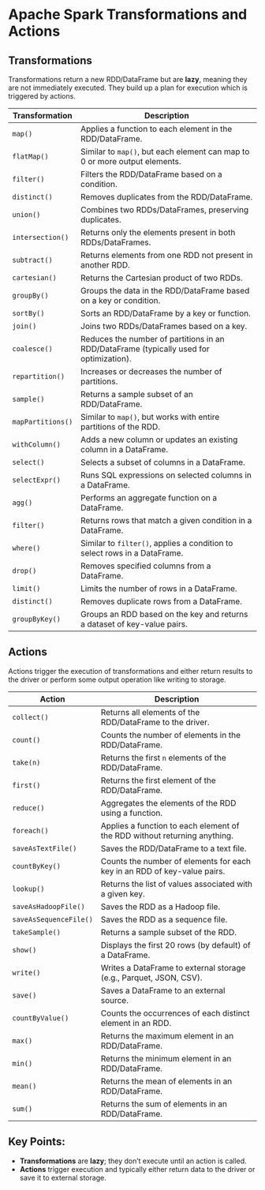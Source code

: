 # Apache Spark Transformations and Actions

## Transformations
Transformations return a new RDD/DataFrame but are **lazy**, meaning they are not immediately executed. They build up a plan for execution which is triggered by actions.

| **Transformation**  | **Description**                                                                 |
|---------------------|---------------------------------------------------------------------------------|
| `map()`             | Applies a function to each element in the RDD/DataFrame.                         |
| `flatMap()`         | Similar to `map()`, but each element can map to 0 or more output elements.       |
| `filter()`          | Filters the RDD/DataFrame based on a condition.                                  |
| `distinct()`        | Removes duplicates from the RDD/DataFrame.                                       |
| `union()`           | Combines two RDDs/DataFrames, preserving duplicates.                             |
| `intersection()`    | Returns only the elements present in both RDDs/DataFrames.                       |
| `subtract()`        | Returns elements from one RDD not present in another RDD.                        |
| `cartesian()`       | Returns the Cartesian product of two RDDs.                                       |
| `groupBy()`         | Groups the data in the RDD/DataFrame based on a key or condition.                |
| `sortBy()`          | Sorts an RDD/DataFrame by a key or function.                                     |
| `join()`            | Joins two RDDs/DataFrames based on a key.                                        |
| `coalesce()`        | Reduces the number of partitions in an RDD/DataFrame (typically used for optimization). |
| `repartition()`     | Increases or decreases the number of partitions.                                 |
| `sample()`          | Returns a sample subset of an RDD/DataFrame.                                     |
| `mapPartitions()`   | Similar to `map()`, but works with entire partitions of the RDD.                 |
| `withColumn()`      | Adds a new column or updates an existing column in a DataFrame.                  |
| `select()`          | Selects a subset of columns in a DataFrame.                                      |
| `selectExpr()`      | Runs SQL expressions on selected columns in a DataFrame.                         |
| `agg()`             | Performs an aggregate function on a DataFrame.                                   |
| `filter()`          | Returns rows that match a given condition in a DataFrame.                        |
| `where()`           | Similar to `filter()`, applies a condition to select rows in a DataFrame.        |
| `drop()`            | Removes specified columns from a DataFrame.                                      |
| `limit()`           | Limits the number of rows in a DataFrame.                                        |
| `distinct()`        | Removes duplicate rows from a DataFrame.                                         |
| `groupByKey()`      | Groups an RDD based on the key and returns a dataset of key-value pairs.         |

## Actions
Actions trigger the execution of transformations and either return results to the driver or perform some output operation like writing to storage.

| **Action**           | **Description**                                                                 |
|----------------------|---------------------------------------------------------------------------------|
| `collect()`          | Returns all elements of the RDD/DataFrame to the driver.                         |
| `count()`            | Counts the number of elements in the RDD/DataFrame.                              |
| `take(n)`            | Returns the first `n` elements of the RDD/DataFrame.                             |
| `first()`            | Returns the first element of the RDD/DataFrame.                                  |
| `reduce()`           | Aggregates the elements of the RDD using a function.                             |
| `foreach()`          | Applies a function to each element of the RDD without returning anything.        |
| `saveAsTextFile()`   | Saves the RDD/DataFrame to a text file.                                          |
| `countByKey()`       | Counts the number of elements for each key in an RDD of key-value pairs.         |
| `lookup()`           | Returns the list of values associated with a given key.                          |
| `saveAsHadoopFile()` | Saves the RDD as a Hadoop file.                                                  |
| `saveAsSequenceFile()`| Saves the RDD as a sequence file.                                               |
| `takeSample()`       | Returns a sample subset of the RDD.                                              |
| `show()`             | Displays the first 20 rows (by default) of a DataFrame.                          |
| `write()`            | Writes a DataFrame to external storage (e.g., Parquet, JSON, CSV).               |
| `save()`             | Saves a DataFrame to an external source.                                         |
| `countByValue()`     | Counts the occurrences of each distinct element in an RDD.                       |
| `max()`              | Returns the maximum element in an RDD/DataFrame.                                 |
| `min()`              | Returns the minimum element in an RDD/DataFrame.                                 |
| `mean()`             | Returns the mean of elements in an RDD/DataFrame.                                |
| `sum()`              | Returns the sum of elements in an RDD/DataFrame.                                 |

## Key Points:
- **Transformations** are **lazy**; they don’t execute until an action is called.
- **Actions** trigger execution and typically either return data to the driver or save it to external storage.
